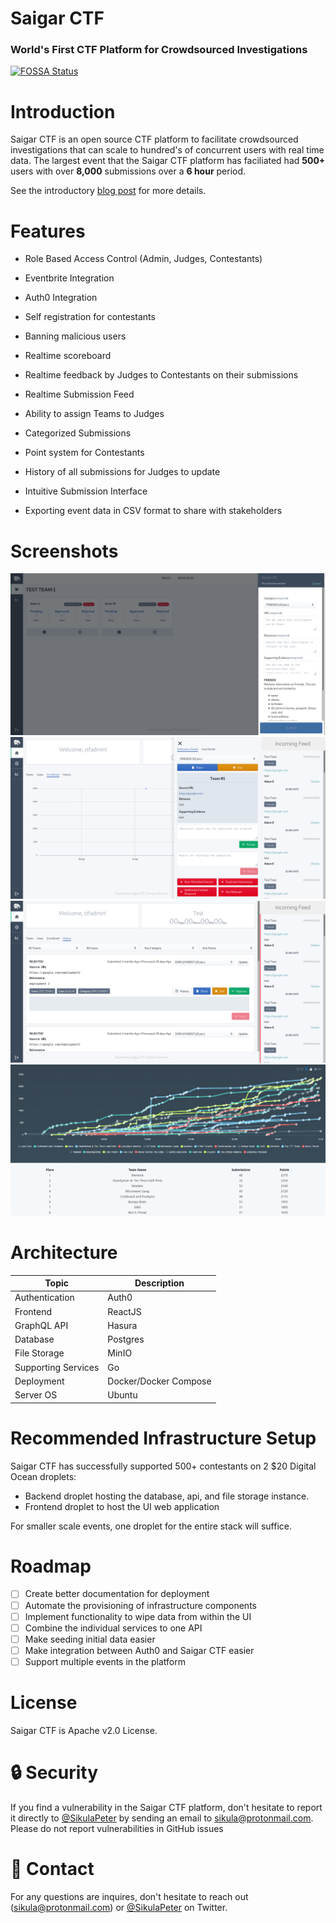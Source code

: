 # Saigar CTF

### World's First CTF Platform for Crowdsourced Investigations

[![FOSSA Status](https://app.fossa.com/api/projects/custom%2B18042%2Fgithub.com%2Fsikula%2Fsaigar-ctf.svg?type=large)](https://app.fossa.com/projects/custom%2B18042%2Fgithub.com%2Fsikula%2Fsaigar-ctf?ref=badge_large)

# Introduction

Saigar CTF is an open source CTF platform to facilitate crowdsourced investigations that can scale to hundred's of concurrent users with real time data. The largest event that the Saigar CTF platform has faciliated had **500+** users with over **8,000** submissions over a **6 hour** period.

See the introductory [blog post](https://medium.com/something) for more details.

# Features

- Role Based Access Control (Admin, Judges, Contestants)
- Eventbrite Integration
- Auth0 Integration
- Self registration for contestants
- Banning malicious users

- Realtime scoreboard
- Realtime feedback by Judges to Contestants on their submissions
- Realtime Submission Feed
- Ability to assign Teams to Judges
- Categorized Submissions
- Point system for Contestants
- History of all submissions for Judges to update
- Intuitive Submission Interface
- Exporting event data in CSV format to share with stakeholders

# Screenshots

![image-3](images/image3.png)
![image-1](images/image1.png)
![image-2](images/image2.png)
![scoreboard](images/scoreboard.png)

# Architecture

| Topic               | Description           |
| ------------------- | --------------------- |
| Authentication      | Auth0                 |
| Frontend            | ReactJS               |
| GraphQL API         | Hasura                |
| Database            | Postgres              |
| File Storage        | MinIO                 |
| Supporting Services | Go                    |
| Deployment          | Docker/Docker Compose |
| Server OS           | Ubuntu                |

# Recommended Infrastructure Setup

Saigar CTF has successfully supported 500+ contestants on 2 \$20 Digital Ocean droplets:

- Backend droplet hosting the database, api, and file storage instance.
- Frontend droplet to host the UI web application

For smaller scale events, one droplet for the entire stack will suffice.

# Roadmap

- [ ] Create better documentation for deployment
- [ ] Automate the provisioning of infrastructure components
- [ ] Implement functionality to wipe data from within the UI
- [ ] Combine the individual services to one API
- [ ] Make seeding initial data easier
- [ ] Make integration between Auth0 and Saigar CTF easier
- [ ] Support multiple events in the platform

# License

Saigar CTF is Apache v2.0 License.

# :lock: Security

If you find a vulnerability in the Saigar CTF platform, don't hesitate to report it directly to [@SikulaPeter](https://twitter.com/SikulaPeter) by sending an email to sikula@protonmail.com. Please do not report vulnerabilities in GitHub issues

# :email: Contact

For any questions are inquires, don't hesitate to reach out (sikula@protonmail.com) or [@SikulaPeter](https://twitter.com/sikulapeter) on Twitter.
